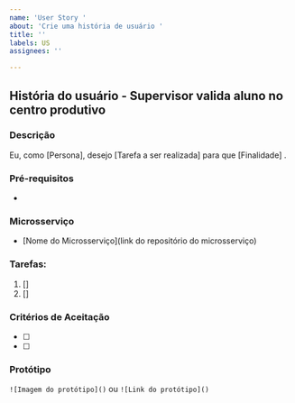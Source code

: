 ```yaml
---
name: 'User Story '
about: 'Crie uma história de usuário '
title: ''
labels: US
assignees: ''

---
```


<!--- No título da issue>
<!---Nomear História de Usuário-->
<!---Ex: -->
<!--- [US-XX] Nome da História de Usuário -->

## História do usuário - Supervisor valida aluno no centro produtivo

### Descrição
<!--- Descrição da história -->
Eu, como [Persona], desejo [Tarefa a ser realizada] para que [Finalidade] .

<!--- Descrição da tarefa -->

### Pré-requisitos
<!--- Qual funcionalidade (Sequenciador) deve ser feito antes -->

<!--- Ex -->
<!--- CRUD Usuário -->

- 

### Microsserviço
- [Nome do Microsserviço](link do repositório do microsserviço)

### Tarefas:
<!--- Descrever a tecnologia e as tarefas correspondentes a história -->

<!---Ex: -->

<!---1. [frontend] Tela de botão de exclusão -->

1. []
2. []

### Critérios de Aceitação
- [ ] 
- [ ] 

### Protótipo

`![Imagem do protótipo]()`
ou
`![Link do protótipo]()`